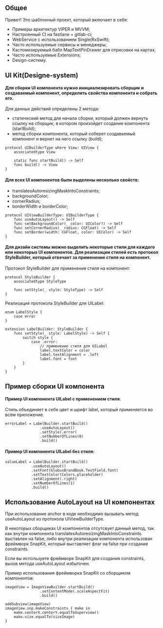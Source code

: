 ## Общее
Привет! Это шаблонный проект, который включает в себя:
* Примеры архитектур VIPER и MVVM;
* Настроенный CI на fastlane + gitlab-ci;
* WebService с использованием Single(RxSwift);
* Часто используемые сервисы и менеджеры;
* Кастомизируемый бабл MapTextPinDrawer для отрисовки на картах;
* Часто используемые Extensions;
* Design-систему.


## UI Kit(Designe-system)

#### Для сборки UI компонента нужно инициализировать сборщик и создаваемый компонент, определить свойства компонента и собрать его. 
Для данных действий определены 2 метода:

* статический метод для начала сборки, который должен вернуть ссылку на сборщик, в котором произойдет создание компонента (startBuild);
* метод сборки компонента, который соберет создаваемый компонент и вернет на него ссылку (build);

```
protocol UIBuilderType where View: UIView {
    associatedtype View
     
    static func startBuild() -> Self
    func build() -> View
}
```

#### Для всех UI компонентов были выделены несколько свойств:
* translatesAutoresizingMaskIntoConstraints;
* backgroundColor;
* cornerRadius;
* borderWidth и borderColor;

```
protocol UIViewBuilderType: UIBuilderType {
    func useAutoLayout() -> Self
    func setBackgroundColor(_ color: UIColor?) -> Self
    func setCornerRadius(_ radius: CGFloat) -> Self
    func setBorder(width: CGFloat, color: UIColor) -> Self
}
```

#### Для дизайн системы можно выделить некоторые стили для каждого или некоторых UI компонентов. Для реализации стилей есть протокол StyleBuilder, который отвечает за применение стиля на компонент. 

Протокол StyleBuilder для применения стиля на компонент:

```
protocol StyleBuilder {
    associatedtype StyleType
     
    func setStyle(_ style: StyleType) -> Self
}
```

Реализация протокола StyleBuilder для UILabel: 
```
enum LabelStyle {
    case error
}
 
extension LabelBuilder: StyleBuilder {
    func setStyle(_ style: LabelStyle) -> Self {
        switch style {
            case .error:
                // применение стиля для UILabel
                label.textColor = color
                label.textAlignment = .left
                label.font = font
        }
    }
}
```

## Пример сборки UI компонента

#### Пример UI компонента UILabel с применением стиля. 
Стиль объединяет в себе цвет и шрифт label, который применяется во всём приложение.


```
errorLabel = LabelBuilder.startBuild()
                .useAutoLayout()
                .setStyle(.error)
                .setNumberOfLines(0)
                .build()
```

#### Пример UI компонента UILabel без стиля: 
```
valueLabel = LabelBuilder.startBuild()
            .useAutoLayout()
            .setFont(GlobusBrandBook.TextField.font)
            .setTextColor(Colors.placeholder)
            .setAlignment(.right)
            .setNumberOfLines(1)
            .build()
```

## Использование AutoLayout на UI компонентах

При использование anchor в коде необходимо вызывать метод useAutoLayout из протокола UIViewBuilderType. 

В некоторых сборщиках UI компонентов отсутсвует данный метод, так как внутри компонента translatesAutoresizingMaskIntoConstraints выставлен на false, либо внутри реализации компонента использован фреймворк SnapKit, который выставляет флаг на false при создание constraints. 

Если вы используете фреймворк SnapKit для создания constraints, вызов метода useAutoLayout избыточен.

Пример использования фреймворка SnapKit со сборщиком компонентов:

```
imageView = ImageViewBuilder.startBuild()
                .setContentMode(.scaleAspectFit)
                .build()
         
addSubview(imageView)
imageView.snp.makeConstraints { make in
    make.centerX.centerY.equalToSuperview()
    make.size.equalTo(sizeImage)
}
```

